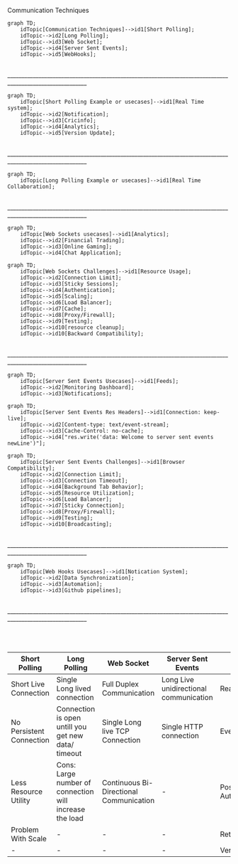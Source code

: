 Communication Techniques



```mermaid
graph TD;
    idTopic[Communication Techniques]-->id1[Short Polling];
    idTopic-->id2[Long Polling];
    idTopic-->id3[Web Socket];
    idTopic-->id4[Server Sent Events];
    idTopic-->id5[WebHooks];
```
<br />
__________________________________________________________________________________________________________
<br />

```mermaid
graph TD;
    idTopic[Short Polling Example or usecases]-->id1[Real Time system];
    idTopic-->id2[Notification];
    idTopic-->id3[Cricinfo];
    idTopic-->id4[Analytics];
    idTopic-->id5[Version Update];
```
<br />
__________________________________________________________________________________________________________
<br />

```mermaid
graph TD;
    idTopic[Long Polling Example or usecases]-->id1[Real Time Collaboration];
```

<br />
__________________________________________________________________________________________________________
<br />

```mermaid
graph TD;
    idTopic[Web Sockets usecases]-->id1[Analytics];
    idTopic-->id2[Financial Trading];
    idTopic-->id3[Online Gaming];
    idTopic-->id4[Chat Application];
```

```mermaid
graph TD;
    idTopic[Web Sockets Challenges]-->id1[Resource Usage];
    idTopic-->id2[Connection Limit];
    idTopic-->id3[Sticky Sessions];
    idTopic-->id4[Authentication];
    idTopic-->id5[Scaling];
    idTopic-->id6[Load Balancer];
    idTopic-->id7[Cache];
    idTopic-->id8[Proxy/Firewall];
    idTopic-->id9[Testing];
    idTopic-->id10[resource cleanup];
    idTopic-->id10[Backward Compatibility];
```

<br />
__________________________________________________________________________________________________________
<br />

```mermaid
graph TD;
    idTopic[Server Sent Events Usecases]-->id1[Feeds];
    idTopic-->id2[Monitoring Dashboard];
    idTopic-->id3[Notifications];
```

```mermaid
graph TD;
    idTopic[Server Sent Events Res Headers]-->id1[Connection: keep-live];
    idTopic-->id2[Content-type: text/event-stream];
    idTopic-->id3[Cache-Control: no-cache];
    idTopic-->id4["res.write('data: Welcome to server sent events  newLine')"];
```

```mermaid
graph TD;
    idTopic[Server Sent Events Challenges]-->id1[Browser Compatibility];
    idTopic-->id2[Connection Limit];
    idTopic-->id3[Connection Timeout];
    idTopic-->id4[Background Tab Behavior];
    idTopic-->id5[Resource Utilization];
    idTopic-->id6[Load Balancer];
    idTopic-->id7[Sticky Connection];
    idTopic-->id8[Proxy/Firewall];
    idTopic-->id9[Testing];
    idTopic-->id10[Broadcasting];
```

<br />
__________________________________________________________________________________________________________
<br />

```mermaid
graph TD;
    idTopic[Web Hooks Usecases]-->id1[Notication System];
    idTopic-->id2[Data Synchronization];
    idTopic-->id3[Automation];
    idTopic-->id3[Github pipelines];
```

<br />
__________________________________________________________________________________________________________
<br />
<br />
<br />
<br />



| Short Polling  | Long Polling | Web Socket  | Server Sent Events | WebHooks |
| ------------- | ------------- | ------------- | ------------- | ------------- |
| Short Live Connection  | Single Long lived connection | Full Duplex Communication | Long Live unidirectional communication | Real Time Communication |
| No Persistent Connection  | Connection is open untill you get new data/ timeout  | Single Long live TCP Connection | Single HTTP connection | Event Driven |
| Less Resource Utility  | Cons: Large number of connection will increase the load  | Continuous Bi-Directional Communication | - | Post Rest API (payload, Authorization Secret) |
| Problem With Scale | -  | - | - | Retry Mechanism |
| - | - | - | - | Verification/Acknowledgement |
